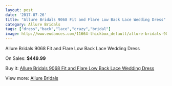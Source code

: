 ```yaml
---
layout: post
date: '2017-07-26'
title: "Allure Bridals 9068 Fit and Flare Low Back Lace Wedding Dress"
category: Allure Bridals
tags: ["dress","back","lace","crazy","bridal"]
image: http://www.eudances.com/11664-thickbox_default/allure-bridals-9068-fit-and-flare-low-back-lace-wedding-dress.jpg
---
```

Allure Bridals 9068 Fit and Flare Low Back Lace Wedding Dress

On Sales: **$449.99**
<a href="https://www.eudances.com/en/allure-bridals/3688-allure-bridals-9068-fit-and-flare-low-back-lace-wedding-dress.html"><amp-img layout="responsive" width="600" height="600" src="//www.eudances.com/11664-thickbox_default/allure-bridals-9068-fit-and-flare-low-back-lace-wedding-dress.jpg" alt="Allure Bridals 9068 Fit and Flare Low Back Lace Wedding Dress 0" /></a>
<a href="https://www.eudances.com/en/allure-bridals/3688-allure-bridals-9068-fit-and-flare-low-back-lace-wedding-dress.html"><amp-img layout="responsive" width="600" height="600" src="//www.eudances.com/11672-thickbox_default/allure-bridals-9068-fit-and-flare-low-back-lace-wedding-dress.jpg" alt="Allure Bridals 9068 Fit and Flare Low Back Lace Wedding Dress 1" /></a>
<a href="https://www.eudances.com/en/allure-bridals/3688-allure-bridals-9068-fit-and-flare-low-back-lace-wedding-dress.html"><amp-img layout="responsive" width="600" height="600" src="//www.eudances.com/11671-thickbox_default/allure-bridals-9068-fit-and-flare-low-back-lace-wedding-dress.jpg" alt="Allure Bridals 9068 Fit and Flare Low Back Lace Wedding Dress 2" /></a>
<a href="https://www.eudances.com/en/allure-bridals/3688-allure-bridals-9068-fit-and-flare-low-back-lace-wedding-dress.html"><amp-img layout="responsive" width="600" height="600" src="//www.eudances.com/11670-thickbox_default/allure-bridals-9068-fit-and-flare-low-back-lace-wedding-dress.jpg" alt="Allure Bridals 9068 Fit and Flare Low Back Lace Wedding Dress 3" /></a>
<a href="https://www.eudances.com/en/allure-bridals/3688-allure-bridals-9068-fit-and-flare-low-back-lace-wedding-dress.html"><amp-img layout="responsive" width="600" height="600" src="//www.eudances.com/11669-thickbox_default/allure-bridals-9068-fit-and-flare-low-back-lace-wedding-dress.jpg" alt="Allure Bridals 9068 Fit and Flare Low Back Lace Wedding Dress 4" /></a>
<a href="https://www.eudances.com/en/allure-bridals/3688-allure-bridals-9068-fit-and-flare-low-back-lace-wedding-dress.html"><amp-img layout="responsive" width="600" height="600" src="//www.eudances.com/11668-thickbox_default/allure-bridals-9068-fit-and-flare-low-back-lace-wedding-dress.jpg" alt="Allure Bridals 9068 Fit and Flare Low Back Lace Wedding Dress 5" /></a>
<a href="https://www.eudances.com/en/allure-bridals/3688-allure-bridals-9068-fit-and-flare-low-back-lace-wedding-dress.html"><amp-img layout="responsive" width="600" height="600" src="//www.eudances.com/11667-thickbox_default/allure-bridals-9068-fit-and-flare-low-back-lace-wedding-dress.jpg" alt="Allure Bridals 9068 Fit and Flare Low Back Lace Wedding Dress 6" /></a>
<a href="https://www.eudances.com/en/allure-bridals/3688-allure-bridals-9068-fit-and-flare-low-back-lace-wedding-dress.html"><amp-img layout="responsive" width="600" height="600" src="//www.eudances.com/11666-thickbox_default/allure-bridals-9068-fit-and-flare-low-back-lace-wedding-dress.jpg" alt="Allure Bridals 9068 Fit and Flare Low Back Lace Wedding Dress 7" /></a>
<a href="https://www.eudances.com/en/allure-bridals/3688-allure-bridals-9068-fit-and-flare-low-back-lace-wedding-dress.html"><amp-img layout="responsive" width="600" height="600" src="//www.eudances.com/11665-thickbox_default/allure-bridals-9068-fit-and-flare-low-back-lace-wedding-dress.jpg" alt="Allure Bridals 9068 Fit and Flare Low Back Lace Wedding Dress 8" /></a>

Buy it: [Allure Bridals 9068 Fit and Flare Low Back Lace Wedding Dress](https://www.eudances.com/en/allure-bridals/3688-allure-bridals-9068-fit-and-flare-low-back-lace-wedding-dress.html "Allure Bridals 9068 Fit and Flare Low Back Lace Wedding Dress")

View more: [Allure Bridals](https://www.eudances.com/en/2-allure-bridals "Allure Bridals")